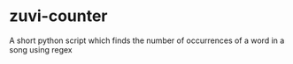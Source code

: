 # zuvi-counter
A short python script which finds the number of occurrences of a word in a song using regex
